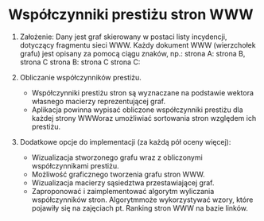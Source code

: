 # Współczynniki prestiżu stron WWW

1. Założenie: Dany jest graf skierowany w postaci listy incydencji, dotyczący fragmentu sieci WWW. Każdy dokument WWW (wierzchołek grafu) jest opisany za pomocą ciągu znaków, np.:
strona A: strona B, strona C
strona B: strona C
strona C:

2. Obliczanie współczynników prestiżu.
    - Współczynniki prestiżu stron są wyznaczane na podstawie wektora własnego macierzy reprezentującej graf.
    - Aplikacja powinna wypisać obliczone współczynniki prestiżu dla każdej strony WWWoraz umożliwiać sortowania stron względem ich prestiżu. 

3. Dodatkowe opcje do implementacji (za każdą pół oceny więcej):
    - Wizualizacja stworzonego grafu wraz z obliczonymi współczynnikami prestiżu.
    - Możliwość graficznego tworzenia grafu stron WWW.
    - Wizualizacja macierzy sąsiedztwa przestawiającej graf.
    - Zaproponować i zaimplementować algorytm wyliczania współczynników stron. Algorytmmoże wykorzystywać wzory, które pojawiły się na zajęciach pt. Ranking stron WWW na bazie linków. 